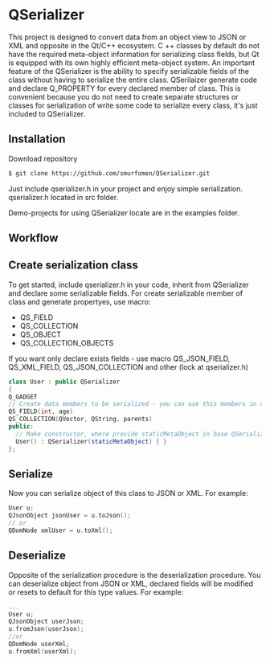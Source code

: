 # QSerializer 
This project is designed to convert data from an object view to JSON or XML and opposite in the Qt/C++ ecosystem. C ++ classes by default do not have the required meta-object information for serializing class fields, but Qt is equipped with its own highly efficient meta-object system.
An important feature of the QSerializer is the ability to specify serializable fields of the class without having to serialize the entire class. QSerilaizer generate code and declare Q_PROPERTY for every declared member of class. This is convenient because you do not need to create separate structures or classes for serialization of write some code to serialize every class, it's just included to QSerializer.

## Installation
Download repository
```bash
$ git clone https://github.com/smurfomen/QSerializer.git
```
Just include qserializer.h in your project and enjoy simple serialization. qserializer.h located in src folder.

Demo-projects for using QSerializer locate are in the examples folder.

## Workflow
## Create serialization class
To get started, include qserializer.h in your code, inherit from QSerializer and declare some serializable fields. 
For create serializable member of class and generate propertyes, use macro:
- QS_FIELD
- QS_COLLECTION
- QS_OBJECT
- QS_COLLECTION_OBJECTS

If you want only declare exists fields - use macro QS_JSON_FIELD, QS_XML_FIELD, QS_JSON_COLLECTION and other (lock at qserializer.h)
```C++
class User : public QSerializer
{
Q_GADGET
// Create data members to be serialized - you can use this members in code
QS_FIELD(int, age)
QS_COLLECTION(QVector, QString, parents)
public:
  // Make constructor, where provide staticMetaObject in base QSerializer class
  User() : QSerializer(staticMetaObject) { }
};
```

## **Serialize**
Now you can serialize object of this class to JSON or XML.
For example:
```C++
User u;
QJsonObject jsonUser = u.toJson();
// or
QDomNode xmlUser = u.toXml();
```

## **Deserialize**
Opposite of the serialization procedure is the deserialization procedure.
You can deserialize object from JSON or XML, declared fields will be modified or resets to default for this type values.
For example:
```C++
...
User u;
QJsonObject userJson;
u.fromJson(userJson);
//or
QDomNode userXml;
u.fromXml(userXml);
```

